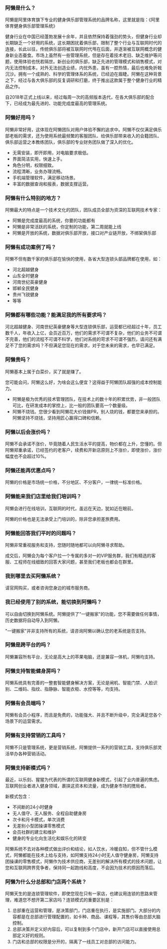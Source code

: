 ### 阿懒是什么？

阿懒是阿里体育旗下专业的健身俱乐部管理系统的品牌名称，这里就是指：《阿里体育健身俱乐部管理系统》

健身行业在中国已经蓬勃发展十余年，并且依然保持着强劲的势头，但健身行业却长期缺乏一个好用的系统，这长期困扰着俱乐部，限制了整个行业与互联网时代的连接，长此以往，传统俱乐部将被互联网时代甩在后面，并逐渐被互联网概念的健身新业态蚕食。市场上虽然有一些管理系统，但是存在着技术老旧、缺乏维护等问题，使用体验也恍若隔世。新创业的俱乐部，缺乏先进的管理模式和销售模式，对内无法控制成本，对外无法创造业绩，内忧外患，虽有一腔热情，最后也难免折戟沉沙。拥有一个成熟的、科学的管理体系的系统，已经迫在眉睫。阿懒在这种背景之下，经过与各大俱乐部的反复调研和打磨，终于推出这款属于整个健身行业的精品之作。

自2018年正式上线以来，经过每周一次的高频版本迭代，在各大俱乐部的配合下，已经成为最先进的、功能完成度最高的管理系统。

### 阿懒好用吗？

阿懒非常好用，这体现在阿懒团队对用户体验不懈的追求中。阿懒不仅仅满足俱乐部老板的需求，还为使用系统最频繁的客服团队、给俱乐部带来收入的会籍团队、俱乐部运营之本教练团队，俱乐部的专业财务团队做了深入的优化。

- 无需安装，即开即用，对电脑要求极低。
- 界面简洁实用，快速上手。
- 角色分明，权限细致。
- 流程清晰，业务办理流畅。
- 手机端管理软件，满足移动场景。
- 丰富的数据查询和报表，数据支撑运营。

### 阿懒有什么特别的地方？

阿懒最大的特点是一个技术文化的团队，团队成员全部为资深的互联网技术专家：

- 阿懒是完成度最高的系统，你要的功能都有
- 阿懒是非常活跃的系统，你定制的功能，第二周就能上线
- 阿懒是开放的系统，数据对俱乐部开放，接口对产业链开放，不绑架俱乐部

### 阿懒有成功案例了吗？

阿懒不但有数千家的俱乐部在愉快的使用，各省大型连锁头部品牌都在使用，如：

- 河北超越健身
- 山东全时健身
- 河南世纪英豪健身
- 邯郸全民健身
- 贵州飞锐健身
- 等等

### 阿懒都有哪些功能？能满足我的所有要求吗？

河北超越健身、河南世纪英豪健身等大型连锁俱乐部，运营都已经超过十年，员工数千人，年收入上亿，会员近百万，他们的需求不可谓不复杂，他们的业务不可谓不完善，他们的流程不可谓不科学，他们对系统的苛求不可谓不强烈，请问还有满足不了您的需求吗？不但满足您现在的需求，对于您未来的需求，也早已满足。

### 阿懒贵吗？

阿懒基本上属于白菜价，买了就是赚了。

您可能会问，阿懒这么好，为啥会这么便宜？这得益于阿懒团队超强的成本控制能力。

- 阿懒是极为优秀的技术管理团队，在技术上的数十年的积累优势，非一般团队可比，在研发成本的掌控上，比一般的团队要高一个数量级。
- 阿懒不烧钱。您很少看到阿懒花大价钱做PR，别人烧的钱，都要您来承担的。阿懒坚持不烧钱，坚持用匠心赢得口碑和信赖。

### 阿懒以后会涨价吗？

阿懒不会承诺不涨价，毕竟随着人民生活水平的提高，物价都在上升，您懂的。但阿懒郑重承诺，已经签约的老客户，续费和开新店原则上不涨价，即使涨价，涨价幅度也不会超过10%。
### 阿懒还能再优惠点吗？

阿懒的价格是市场统一价格，不分地区、不分客户，一律统一标准价格。

### 阿懒能来我们店里给我们培训吗？

阿懒会进行在线培训，互联网的时代，虽远在天边，犹如近在眼前。

阿懒的价格也是无法承受上门培训的，除非您承担差旅费用。

### 阿懒能回答我们平时的问题吗？

阿懒非常重视服务和支持，您随时随地都可以向阿懒寻求帮助。

成交后，阿懒会为每个客户拉一个专属的多对一的VIP服务群，我们有精选的客服、工程师在线细致的回答大家问题，甚至我们老板也都会在群里。

### 我到哪里去买阿懒系统？

请官网购买，或者咨询您身边的城市服务商。

### 我已经使用了别的系统，能切换到阿懒吗？

可以自由切换到阿懒系统。阿懒提供了"一键搬家"的功能，您不需要做任何事情，历史数据将自动导入到阿懒。

"一键搬家"并非支持所有的系统，请咨询阿懒以确认您的老系统是否支持。

### 阿懒是跨平台的吗？

阿懒兼容所有平台，无论是高大上的苹果电脑，还是兼容一体机，阿懒均支持。

### 阿懒支持智能健身房吗？

阿懒系统具有完善的一整套智能健身解决方案，无论是闸机、智能门禁、人脸识别、二维码、指纹、指静脉、智能衣柜、水控等等，均支持。

### 阿懒有会员端吗？

阿懒有会员小程序，而且是免费的，功能强大、并且不断升级中，完全满足您各个场景下的运营需求。

### 阿懒有支持营销的工具吗？

阿懒不只是管理系统，更是营销系统，阿懒提供一系列的营销工具，支持俱乐部灵活举办各种营销活动。

### 阿懒支持新模式吗？

最近，以乐刻、猩猩为代表的所谓的互联网健身新模式，引起了业内普遍的焦虑。互联网创业者进入健身领域，裹挟这资本和流量，成为健身市场的搅局者。

新模式包含：

- 不间断的24小时健身
- 无人值守、无人服务、全程自助健身房
- 次卡和月卡模式，单次消费
- 无差别小型团操课零售模式
- 会员社群的建立和维护
- 健身的专业化向生活化和娱乐化的转变

阿懒系统不去对各种模式做出评价和结论，如人饮水，冷暖自知，但不管什么模式，阿懒都能在技术上给与支持，如阿懒支持24小时无人值守健身房，阿懒支持团操课的零售模式，阿懒作为技术供应商，无差别的解决所有模式的技术问题，让您和互联网跨界竞争者，保持同一起跑线和高度，不会因为技术的原因而落后。

### 阿懒为什么分总部和门店两个系统？

阿懒天生的是连锁管理软件，即使您现在只有一家店，也建议用连锁的思路来管理，难道您不想开第二家店吗？连锁模式的重要区别是：

1. 总部重在运营和管理，是决策部门，门店重在执行，是实施部门。大部分的内容都是在总部进行管理配置的，如卡种、商品、课程等，其售价等由总部大脑控制。
2. 总部决策并定义好内容后，可以复制到多个门店中，新开门店可以直接使用总部定义好的规则。
3. 门店和总部的权限是分开的，隔离了一线员工对总部的访问能力。


